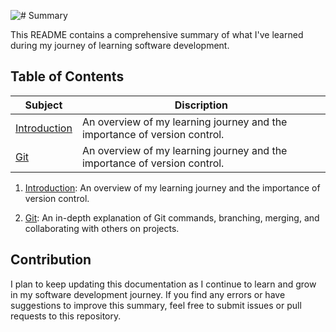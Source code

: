 ![# Summary](https://github.com/basemmajali/GeeksForGeeks.gif)

This README contains a comprehensive summary of what I've learned during my journey of learning software development.

## Table of Contents

Subject | Discription
 ------------ | ------------- 
[Introduction](./Introduction.md) |  An overview of my learning journey and the importance of version control.
[Git](./Git.md) | An overview of my learning journey and the importance of version control.

1. [Introduction](./Introduction.md): An overview of my learning journey and the importance of version control.

2. [Git](./Git.md): An in-depth explanation of Git commands, branching, merging, and collaborating with others on projects.

<!-- 3. [HTML and CSS](./02_html_and_css.md): What I learned about building the structure and styling web pages using HTML and CSS.

4. [JavaScript](./03_javascript.md): An explanation of JavaScript fundamentals, including variables, functions, and DOM manipulation.

5. [Frontend Frameworks](./04_frontend_frameworks.md): An overview of popular frontend frameworks like React and Vue.js and how to build interactive web applications.

6. [Backend Development](./05_backend_development.md): Understanding server-side programming, databases, and building APIs.

7. [Testing](./07_testing.md): What I learned about writing and running tests to ensure code quality.

8. [Deployment](./08_deployment.md): How to deploy web applications to servers or platforms like Heroku and Netlify.

9. [Continuous Integration and Continuous Deployment (CI/CD)](./09_ci_cd.md): An overview of CI/CD pipelines and automating the development workflow.

10. [Project Management](./10_project_management.md): How to effectively manage projects, use issue trackers, and work in teams.

11. [Design Patterns](./11_design_patterns.md): Understanding common software design patterns for writing scalable and maintainable code.

12. [Security](./12_security.md): An introduction to web application security, including best practices and common vulnerabilities.

13. [Documentation](./13_documentation.md): The importance of clear and comprehensive documentation in software development.

14. [Clean Code](./14_clean_code.md): Principles and practices for writing clean and readable code.

15. [Software Development Life Cycle](./15_sdlc.md): An overview of the software development life cycle and its phases.

16. [Agile Methodology](./16_agile_methodology.md): Understanding Agile principles and practices for iterative development. -->

## Contribution

I plan to keep updating this documentation as I continue to learn and grow in my software development journey. If you find any errors or have suggestions to improve this summary, feel free to submit issues or pull requests to this repository.

